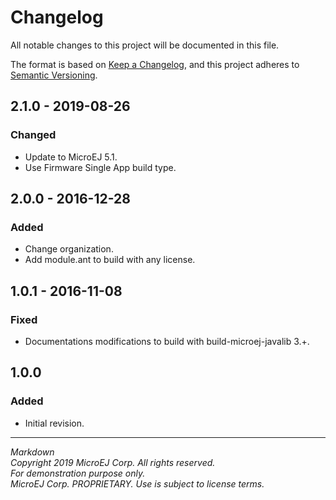 # Changelog

All notable changes to this project will be documented in this file.

The format is based on [Keep a Changelog](https://keepachangelog.com/en/1.0.0/),
and this project adheres to [Semantic Versioning](https://semver.org/spec/v2.0.0.html).

## 2.1.0 - 2019-08-26

### Changed

  - Update to MicroEJ 5.1.
  - Use Firmware Single App build type.

## 2.0.0 - 2016-12-28

### Added

  - Change organization.
  - Add module.ant to build with any license.

## 1.0.1 - 2016-11-08

### Fixed

  - Documentations modifications to build with build-microej-javalib 3.+.
  
## 1.0.0

### Added

  - Initial revision.

---  
_Markdown_   
_Copyright 2019 MicroEJ Corp. All rights reserved._   
_For demonstration purpose only._   
_MicroEJ Corp. PROPRIETARY. Use is subject to license terms._  